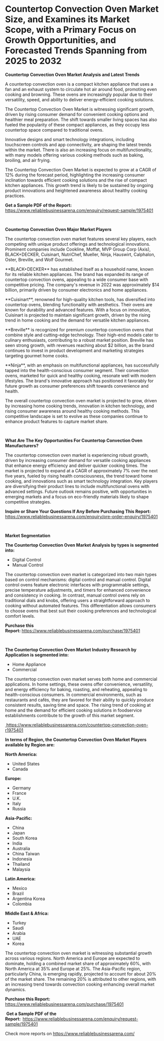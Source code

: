 <p><h1>Countertop Convection Oven Market Size, and Examines its Market Scope, with a Primary Focus on Growth Opportunities, and Forecasted Trends Spanning from 2025 to 2032</h1></p><p><strong>Countertop Convection Oven Market Analysis and Latest Trends</strong></p>
<p><p>A countertop convection oven is a compact kitchen appliance that uses a fan and an exhaust system to circulate hot air around food, promoting even cooking and browning. These ovens are increasingly popular due to their versatility, speed, and ability to deliver energy-efficient cooking solutions. </p><p>The Countertop Convection Oven Market is witnessing significant growth, driven by rising consumer demand for convenient cooking options and healthier meal preparation. The shift towards smaller living spaces has also fueled the popularity of these compact appliances, as they occupy less countertop space compared to traditional ovens.</p><p>Innovative designs and smart technology integrations, including touchscreen controls and app connectivity, are shaping the latest trends within the market. There is also an increasing focus on multifunctionality, with many models offering various cooking methods such as baking, broiling, and air frying.</p><p>The Countertop Convection Oven Market is expected to grow at a CAGR of 12% during the forecast period, highlighting the increasing consumer inclination towards efficient cooking solutions and the rise of compact kitchen appliances. This growth trend is likely to be sustained by ongoing product innovations and heightened awareness about healthy cooking practices.</p></p>
<p><strong>Get a Sample PDF of the Report:&nbsp;</strong> <a href="https://www.reliablebusinessarena.com/enquiry/request-sample/1975401?utm_campaign=3039&utm_medium=2&utm_source=Github&utm_content=ia&utm_term=05042025&utm_id=countertop-convection-oven">https://www.reliablebusinessarena.com/enquiry/request-sample/1975401</a></p>
<p>&nbsp;</p>
<p><strong>Countertop Convection Oven Major Market Players</strong></p>
<p><p>The countertop convection oven market features several key players, each competing with unique product offerings and technological innovations. Prominent companies include Cookline, Moffat, MVP Group Corp (Axis), BLACK+DECKER, Cuisinart, NutriChef, Mueller, Ninja, Hauswirt, Calphalon, Oster, Breville, and Wolf Gourmet.</p><p>**BLACK+DECKER** has established itself as a household name, known for its reliable kitchen appliances. The brand has expanded its range of countertop convection ovens, appealing to a wide consumer base with competitive pricing. The company's revenue in 2022 was approximately $14 billion, primarily driven by consumer electronics and home appliances.</p><p>**Cuisinart**, renowned for high-quality kitchen tools, has diversified into countertop ovens, blending functionality with aesthetics. Their ovens are known for durability and advanced features. With a focus on innovation, Cuisinart is projected to maintain significant growth, driven by the rising trend in home cooking and the demand for versatile kitchen appliances.</p><p>**Breville** is recognized for premium countertop convection ovens that combine style and cutting-edge technology. Their high-end models cater to culinary enthusiasts, contributing to a robust market position. Breville has seen strong growth, with revenues reaching about $2 billion, as the brand continues to invest in product development and marketing strategies targeting gourmet home cooks.</p><p>**Ninja**, with an emphasis on multifunctional appliances, has successfully tapped into the health-conscious consumer segment. Their convection ovens, marketed for quick and healthy cooking, resonate well with modern lifestyles. The brand's innovative approach has positioned it favorably for future growth as consumer preferences shift towards convenience and health.</p><p>The overall countertop convection oven market is projected to grow, driven by increasing home cooking trends, innovation in kitchen technology, and rising consumer awareness around healthy cooking methods. This competitive landscape is set to evolve as these companies continue to enhance product features to capture market share.</p></p>
<p>&nbsp;</p>
<p><strong>What Are The Key Opportunities For Countertop Convection Oven Manufacturers?</strong></p>
<p><p>The countertop convection oven market is experiencing robust growth, driven by increasing consumer demand for versatile cooking appliances that enhance energy efficiency and deliver quicker cooking times. The market is projected to expand at a CAGR of approximately 7% over the next five years, fueled by rising health consciousness, the trend toward home cooking, and innovations such as smart technology integration. Key players are diversifying their product lines to include multifunctional ovens with advanced settings. Future outlook remains positive, with opportunities in emerging markets and a focus on eco-friendly materials likely to shape competitive strategies.</p></p>
<p><strong>Inquire or Share Your Questions If Any Before Purchasing This Report:</strong> <a href="https://www.reliablebusinessarena.com/enquiry/pre-order-enquiry/1975401?utm_campaign=3039&utm_medium=2&utm_source=Github&utm_content=ia&utm_term=05042025&utm_id=countertop-convection-oven">https://www.reliablebusinessarena.com/enquiry/pre-order-enquiry/1975401</a></p>
<p>&nbsp;</p>
<p><strong>Market Segmentation</strong></p>
<p><strong>The Countertop Convection Oven Market Analysis by types is segmented into:</strong></p>
<p><ul><li>Digital Control</li><li>Manual Control</li></ul></p>
<p><p>The countertop convection oven market is categorized into two main types based on control mechanisms: digital control and manual control. Digital control ovens feature electronic interfaces with programmable settings, precise temperature adjustments, and timers for enhanced convenience and consistency in cooking. In contrast, manual control ovens rely on traditional dials and knobs, offering users a straightforward approach to cooking without automated features. This differentiation allows consumers to choose ovens that best suit their cooking preferences and technological comfort levels.</p></p>
<p><strong>Purchase this Report:&nbsp;</strong><a href="https://www.reliablebusinessarena.com/purchase/1975401?utm_campaign=3039&utm_medium=2&utm_source=Github&utm_content=ia&utm_term=05042025&utm_id=countertop-convection-oven">https://www.reliablebusinessarena.com/purchase/1975401</a></p>
<p>&nbsp;</p>
<p><strong>The Countertop Convection Oven Market Industry Research by Application is segmented into:</strong></p>
<p><ul><li>Home Appliance</li><li>Commercial</li></ul></p>
<p><p>The countertop convection oven market serves both home and commercial applications. In home settings, these ovens offer convenience, versatility, and energy efficiency for baking, roasting, and reheating, appealing to health-conscious consumers. In commercial environments, such as restaurants and cafés, they are favored for their ability to quickly produce consistent results, saving time and space. The rising trend of cooking at home and the demand for efficient cooking solutions in foodservice establishments contribute to the growth of this market segment.</p></p>
<p><a href="https://www.reliablebusinessarena.com/countertop-convection-oven-r1975401?utm_campaign=3039&utm_medium=2&utm_source=Github&utm_content=ia&utm_term=05042025&utm_id=countertop-convection-oven">&nbsp;https://www.reliablebusinessarena.com/countertop-convection-oven-r1975401</a></p>
<p><strong>In terms of Region, the Countertop Convection Oven Market Players available by Region are:</strong></p>
<p>
    <p> <strong> North America: </strong>
        <ul>
            <li>United States</li>
            <li>Canada</li>
        </ul>
        </p> 
    <p> <strong> Europe: </strong>
        <ul>
            <li>Germany</li>
            <li>France</li>
            <li>U.K.</li>
            <li>Italy</li>
            <li>Russia</li>
        </ul>
        </p> 
    <p> <strong> Asia-Pacific: </strong>
        <ul>
            <li>China</li>
            <li>Japan</li>
            <li>South Korea</li>
            <li>India</li>
            <li>Australia</li>
            <li>China Taiwan</li>
            <li>Indonesia</li>
            <li>Thailand</li>
            <li>Malaysia</li>
        </ul>
        </p> 
    <p> <strong> Latin America: </strong>
        <ul>
            <li>Mexico</li>
            <li>Brazil</li>
            <li>Argentina Korea</li>
            <li>Colombia</li>
        </ul>
        </p> 
    <p> <strong> Middle East & Africa: </strong>
        <ul>
            <li>Turkey</li>
            <li>Saudi</li>
            <li>Arabia</li>
            <li>UAE</li>
            <li>Korea</li>
        </ul>
    </p>
    </p>
<p><p>The countertop convection oven market is witnessing substantial growth across various regions. North America and Europe are expected to dominate, holding a combined market share of approximately 60%, with North America at 35% and Europe at 25%. The Asia-Pacific region, particularly China, is emerging rapidly, projected to account for about 20% of the market share. The remaining 20% is attributed to other regions, with an increasing trend towards convection cooking enhancing overall market dynamics.</p></p>
<p><strong>Purchase this Report: </strong><a href="https://www.reliablebusinessarena.com/purchase/1975401?utm_campaign=3039&utm_medium=2&utm_source=Github&utm_content=ia&utm_term=05042025&utm_id=countertop-convection-oven">https://www.reliablebusinessarena.com/purchase/1975401</a></p>
<p>&nbsp;<strong>Get a Sample PDF of the Report:&nbsp;&nbsp;</strong><a href="https://www.reliablebusinessarena.com/enquiry/request-sample/1975401?utm_campaign=3039&utm_medium=2&utm_source=Github&utm_content=ia&utm_term=05042025&utm_id=countertop-convection-oven">https://www.reliablebusinessarena.com/enquiry/request-sample/1975401</a></p>
<p><strong></strong></p>
<p>Check more reports on <a href="https://www.reliablebusinessarena.com/?utm_campaign=3039&utm_medium=2&utm_source=Github&utm_content=ia&utm_term=05042025&utm_id=countertop-convection-oven">https://www.reliablebusinessarena.com/</a></p>